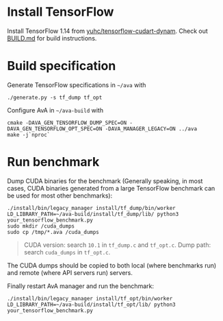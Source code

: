 Install TensorFlow
==================

Install TensorFlow 1.14 from [yuhc/tensorflow-cudart-dynam](https://github.com/yuhc/tensorflow-cudart-dynam).
Check out [BUILD.md](https://github.com/yuhc/tensorflow-cudart-dynam/blob/r1.14/BUILD.md) for build
instructions.

Build specification
===================

Generate TensorFlow specifications in `~/ava` with

```shell
./generate.py -s tf_dump tf_opt
```

Configure AvA in `~/ava-build` with

```shell
cmake -DAVA_GEN_TENSORFLOW_DUMP_SPEC=ON -DAVA_GEN_TENSORFLOW_OPT_SPEC=ON -DAVA_MANAGER_LEGACY=ON ../ava
make -j`nproc`
```

Run benchmark
=============

Dump CUDA binaries for the benchmark (Generally speaking, in most cases, CUDA
binaries generated from a large TensorFlow benchmark can be used for most other
benchmarks):

```shell
./install/bin/legacy_manager install/tf_dump/bin/worker
LD_LIBRARY_PATH=~/ava-build/install/tf_dump/lib/ python3 your_tensorflow_benchmark.py
sudo mkdir /cuda_dumps
sudo cp /tmp/*.ava /cuda_dumps
```

> CUDA version: search `10.1` in `tf_dump.c` and `tf_opt.c`.
> Dump path: search `cuda_dumps` in `tf_opt.c`.

The CUDA dumps should be copied to both local (where benchmarks run) and remote
(where API servers run) servers.

Finally restart AvA manager and run the benchmark:

```shell
./install/bin/legacy_manager install/tf_opt/bin/worker
LD_LIBRARY_PATH=~/ava-build/install/tf_opt/lib/ python3 your_tensorflow_benchmark.py
```
